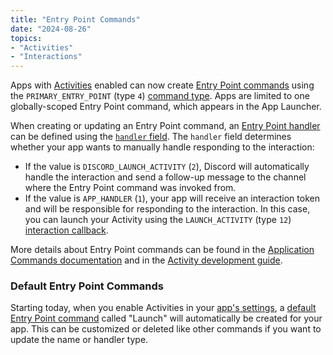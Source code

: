 ```yaml
---
title: "Entry Point Commands"
date: "2024-08-26"
topics:
- "Activities"
- "Interactions"
---
```


Apps with [Activities](#DOCS_ACTIVITIES_OVERVIEW) enabled can now create [Entry Point commands](#DOCS_INTERACTIONS_APPLICATION_COMMANDS/entry-point-commands) using the `PRIMARY_ENTRY_POINT` (type `4`) [command type](#DOCS_INTERACTIONS_APPLICATION_COMMANDS/application-command-object-application-command-types). Apps are limited to one globally-scoped Entry Point command, which appears in the App Launcher.

When creating or updating an Entry Point command, an [Entry Point handler](#DOCS_INTERACTIONS_APPLICATION_COMMANDS/application-command-object-entry-point-command-handler-types) can be defined using the [`handler` field](#DOCS_INTERACTIONS_APPLICATION_COMMANDS/application-command-object-application-command-structure). The `handler` field determines whether your app wants to manually handle responding to the interaction:
- If the value is `DISCORD_LAUNCH_ACTIVITY` (`2`), Discord will automatically handle the interaction and send a follow-up message to the channel where the Entry Point command was invoked from.
- If the value is `APP_HANDLER` (`1`), your app will receive an interaction token and will be responsible for responding to the interaction. In this case, you can launch your Activity using the `LAUNCH_ACTIVITY` (type `12`) [interaction callback](#DOCS_INTERACTIONS_APPLICATION_COMMANDS/interaction-response-object-interaction-callback-type).

More details about Entry Point commands can be found in the [Application Commands documentation](#DOCS_INTERACTIONS_APPLICATION_COMMANDS/entry-point-commands) and in the [Activity development guide](#DOCS_ACTIVITIES_DEVELOPMENT_GUIDES/setting-up-an-entry-point-command).

### Default Entry Point Commands

Starting today, when you enable Activities in your [app's settings](http://discord.com/developers/applications), a [default Entry Point command](#DOCS_INTERACTIONS_APPLICATION_COMMANDS/default-entry-point-command) called "Launch" will automatically be created for your app. This can be customized or deleted like other commands if you want to update the name or handler type.